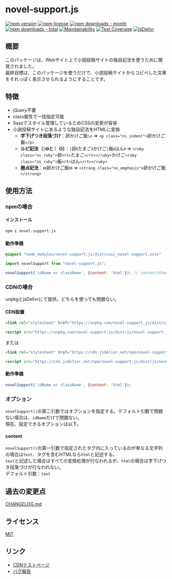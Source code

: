 # novel-support.js
<!-- badge area -->
[![npm version](https://img.shields.io/npm/v/novel-support.js.svg?style=flat-square)](https://www.npmjs.com/package/novel-support.js)
[![npm license](https://img.shields.io/npm/l/novel-support.js.svg?style=flat-square)](https://www.npmjs.com/package/novel-support.js)
[![npm downloads - month](https://img.shields.io/npm/dm/novel-support.js.svg?style=flat-square)](https://www.npmjs.com/package/novel-support.js)
[![npm downloads - total](https://img.shields.io/npm/dt/novel-support.js.svg?style=flat-square)](https://www.npmjs.com/package/novel-support.js)
[![Maintainability](https://api.codeclimate.com/v1/badges/2f3d7a337ed46acbc2eb/maintainability)](https://codeclimate.com/github/windchime-yk/novel-support.js/maintainability)
[![Test Coverage](https://api.codeclimate.com/v1/badges/2f3d7a337ed46acbc2eb/test_coverage)](https://codeclimate.com/github/windchime-yk/novel-support.js/test_coverage)
[![jsDelivr](https://data.jsdelivr.com/v1/package/npm/novel-support.js/badge)](https://www.jsdelivr.com/package/npm/novel-support.js)
<!-- /badge area -->
## 概要
このパッケージは、Webサイト上で小説投稿サイトの独自記法を使うために開発されました。  
最終目標は、このパッケージを使うだけで、小説投稿サイトからコピペした文章をそれっぽく表示させられるようにすることです。

## 特徴
* jQuery不要
* class属性で一括指定可能
* Sassでスタイル管理しているためCSSの変更が容易
* 小説投稿サイトにあるような独自記法をHTMLに変換
  * **字下げつき段落づけ**：卵かけご飯`\n` => `<p class="ns_indent">`卵かけご飯`</p>`
  * **ルビ記法（`|《》`と`｜《》`）**：`|`卵`《`たまご`》`かけご`|`飯`《`はん`》` => `<ruby class="ns_ruby">`卵`<rt>`たまご`</rt></ruby>`かけご`<ruby class="ns_ruby">`飯`<rt>`はん`</rt></ruby>`
  * **圏点記法**：`《《`卵かけご飯`》》` => `<strong class="ns_emphasis">`卵かけご飯`</strong>`

## 使用方法
### npmの場合
#### インストール
``` powershell
npm i novel-support.js
```

#### 動作準備
``` scss
@import "node_modules/novel-support.js/dist/css/_novel-support.scss"
```
```javascript
import novelSupport from "novel-support.js";

novelSupport('idName or className', {content: 'html'}); // contentがtextの場合は省略可能（詳しくは後述）
```

### CDNの場合
unpkgとjsDelivrにて提供。どちらを使っても問題ない。

#### CDN設置
``` html
<link rel="stylesheet" href="https://unpkg.com/novel-support.js/dist/css/novel-support.css">

<script src="https://unpkg.com/novel-support.js/dist/js/novel-support.js"></script>
```
または
``` html
<link rel="stylesheet" href="https://cdn.jsdelivr.net/npm/novel-support.js/dist/css/novel-support.css">

<script src="https://cdn.jsdelivr.net/npm/novel-support.js/dist/js/novel-support.js"></script>
```

#### 動作準備
```javascript
novelSupport('idName or className', {content: 'html'});
```

### オプション
`novelSupport()`の第二引数ではオプションを指定する。デフォルト引数で問題ない場合は、`idName`だけで問題ない。  
現在、設定できるオプションは以下。

#### content
`novelSupport()`の第一引数で指定されたタグ内に入っているのが単なる文字列の場合は`text`、タグを含むHTMLなら`html`と記述する。  
`text`と記述した場合はすべての変換処理が行なわれるが、`html`の場合は字下げつき段落づけが行なわれない。  
デフォルト引数：`text`

## 過去の変更点
[CHANGELOG.md](./CHANGELOG.md)

## ライセンス
[MIT](./LICENSE)

## リンク
* [CDNテストページ](https://windchime-yk.github.io/novel-support.js/)
* [バグ報告](https://github.com/windchime-yk/novel-support.js/issues)